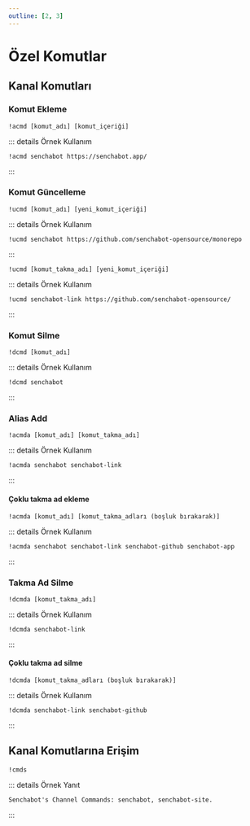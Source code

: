 ```yaml
---
outline: [2, 3]
---
```


# Özel Komutlar <Badge type="tip" text="BETA"/>

## Kanal Komutları

### Komut Ekleme

```
!acmd [komut_adı] [komut_içeriği]
```

::: details Örnek Kullanım

```
!acmd senchabot https://senchabot.app/
```

:::

### Komut Güncelleme

```
!ucmd [komut_adı] [yeni_komut_içeriği]
```

::: details Örnek Kullanım

```
!ucmd senchabot https://github.com/senchabot-opensource/monorepo
```

:::

```
!ucmd [komut_takma_adı] [yeni_komut_içeriği]
```

::: details Örnek Kullanım

```
!ucmd senchabot-link https://github.com/senchabot-opensource/
```

:::

### Komut Silme

```
!dcmd [komut_adı]
```

::: details Örnek Kullanım

```
!dcmd senchabot
```

:::

### Alias Add

```
!acmda [komut_adı] [komut_takma_adı]
```

::: details Örnek Kullanım

```
!acmda senchabot senchabot-link
```

:::

#### Çoklu takma ad ekleme <Badge type="warning" text="new" />

```
!acmda [komut_adı] [komut_takma_adları (boşluk bırakarak)]
```

::: details Örnek Kullanım

```
!acmda senchabot senchabot-link senchabot-github senchabot-app
```

:::

### Takma Ad Silme

```
!dcmda [komut_takma_adı]
```

::: details Örnek Kullanım

```
!dcmda senchabot-link
```

:::

#### Çoklu takma ad silme <Badge type="info" text="planned"/>

```
!dcmda [komut_takma_adları (boşluk bırakarak)]
```

::: details Örnek Kullanım

```
!dcmda senchabot-link senchabot-github
```

:::

## Kanal Komutlarına Erişim

```
!cmds
```

::: details Örnek Yanıt

```
Senchabot's Channel Commands: senchabot, senchabot-site.
```

:::

<!-- Kanal komutlarına linkle erişim
    buton konulabilir
 -->
